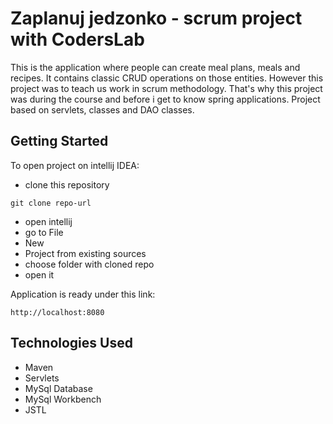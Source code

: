 # Zaplanuj jedzonko - scrum project with CodersLab

This is the application where people can create meal plans, meals and recipes. It contains classic CRUD operations on those entities. However this project was to teach us work in scrum methodology. That's why this project was during the course and before i get to know spring applications. Project based on servlets, classes and DAO classes.

## Getting Started

To open project on intellij IDEA:
 - clone this repository
 ```
 git clone repo-url
 ```
 * open intellij
 * go to File
 * New
 * Project from existing sources
 * choose folder with cloned repo
 * open it
 
 Application is ready under this link:
 ```
 http://localhost:8080
 ```
 
## Technologies Used

* Maven
* Servlets
* MySql Database
* MySql Workbench
* JSTL

